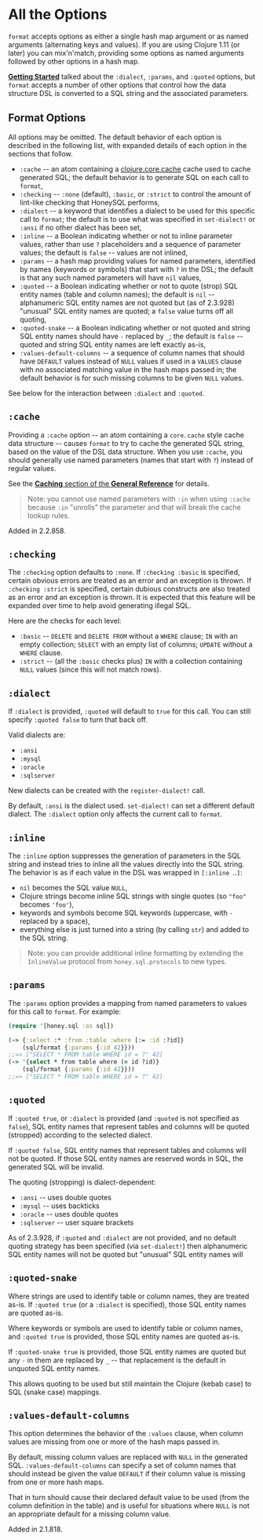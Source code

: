 # All the Options

`format` accepts options as either a single hash map argument or
as named arguments (alternating keys and values). If you are using
Clojure 1.11 (or later) you can mix'n'match, providing some options
as named arguments followed by other options in a hash map.

[**Getting Started**](https://cljdoc.org/d/com.github.seancorfield/honeysql/CURRENT/doc/getting-started)
talked about the `:dialect`, `:params`, and `:quoted` options,
but `format` accepts a number of other options that control
how the data structure DSL is converted to a SQL string
and the associated parameters.

## Format Options

All options may be omitted. The default behavior of each option is described in the following list, with expanded details of each option in the sections that follow.

* `:cache` -- an atom containing a [clojure.core.cache](https://github.com/clojure/core.cache) cache used to cache generated SQL; the default behavior is to generate SQL on each call to `format`,
* `:checking` -- `:none` (default), `:basic`, or `:strict` to control the amount of lint-like checking that HoneySQL performs,
* `:dialect` -- a keyword that identifies a dialect to be used for this specific call to `format`; the default is to use what was specified in `set-dialect!` or `:ansi` if no other dialect has been set,
* `:inline` -- a Boolean indicating whether or not to inline parameter values, rather than use `?` placeholders and a sequence of parameter values; the default is `false` -- values are not inlined,
* `:params` -- a hash map providing values for named parameters, identified by names (keywords or symbols) that start with `?` in the DSL; the default is that any such named parameters will have `nil` values,
* `:quoted` -- a Boolean indicating whether or not to quote (strop) SQL entity names (table and column names); the default is `nil` -- alphanumeric SQL entity names are not quoted but (as of 2.3.928) "unusual" SQL entity names are quoted; a `false` value turns off all quoting,
* `:quoted-snake` -- a Boolean indicating whether or not quoted and string SQL entity names should have `-` replaced by `_`; the default is `false` -- quoted and string SQL entity names are left exactly as-is,
* `:values-default-columns` -- a sequence of column names that should have `DEFAULT` values instead of `NULL` values if used in a `VALUES` clause with no associated matching value in the hash maps passed in; the default behavior is for such missing columns to be given `NULL` values.

See below for the interaction between `:dialect` and `:quoted`.

## `:cache`

Providing a `:cache` option -- an atom containing a `core.cache` style cache data structure -- causes `format` to try to cache the
generated SQL string, based on the value of the DSL data structure.
When you use `:cache`, you should generally use named parameters
(names that start with `?`) instead of regular values.

See the [**Caching** section of the **General Reference**](https://cljdoc.org/d/com.github.seancorfield/honeysql/CURRENT/doc/getting-started/general-reference#caching)
for details.

> Note: you cannot use named parameters with `:in` when using `:cache` because `:in` "unrolls" the parameter and that will break the cache lookup rules.

Added in 2.2.858.

## `:checking`

The `:checking` option defaults to `:none`.
If `:checking :basic` is specified, certain obvious errors
are treated as an error and an exception is thrown.
If `:checking :strict` is specified, certain dubious constructs are also treated as an error and an exception is
thrown.
It is expected that this feature will be expanded over time
to help avoid generating illegal SQL.

Here are the checks for each level:
* `:basic` -- `DELETE` and `DELETE FROM` without a `WHERE` clause; `IN` with an empty collection; `SELECT` with an empty list of columns; `UPDATE` without a `WHERE` clause.
* `:strict` -- (all the `:basic` checks plus) `IN` with a collection containing `NULL` values (since this will not match rows).

## `:dialect`

If `:dialect` is provided, `:quoted` will default to `true` for this call. You can still specify `:quoted false` to turn that back off.

Valid dialects are:

* `:ansi`
* `:mysql`
* `:oracle`
* `:sqlserver`

New dialects can be created with the `register-dialect!` call.

By default, `:ansi` is the dialect used. `set-dialect!` can
set a different default dialect. The `:dialect` option only affects
the current call to `format`.

## `:inline`

The `:inline` option suppresses the generation of parameters in
the SQL string and instead tries to inline all the values directly
into the SQL string. The behavior is as if each value in the DSL
was wrapped in `[:inline `..`]`:

* `nil` becomes the SQL value `NULL`,
* Clojure strings become inline SQL strings with single quotes (so `"foo"` becomes `'foo'`),
* keywords and symbols become SQL keywords (uppercase, with `-` replaced by a space),
* everything else is just turned into a string (by calling `str`) and added to the SQL string.

> Note: you can provide additional inline formatting by extending the `InlineValue` protocol from `honey.sql.protocols` to new types.

## `:params`

The `:params` option provides a mapping from named parameters
to values for this call to `format`. For example:

```clojure
(require '[honey.sql :as sql])

(-> {:select :* :from :table :where [:= :id :?id]}
    (sql/format {:params {:id 42}}))
;;=> ["SELECT * FROM table WHERE id = ?" 42]
(-> '{select * from table where (= id ?id)}
    (sql/format {:params {:id 42}}))
;;=> ["SELECT * FROM table WHERE id = ?" 42]
```

## `:quoted`

If `:quoted true`, or `:dialect` is provided (and `:quoted` is not
specified as `false`), SQL entity names that represent
tables and columns will be quoted (stropped) according to the
selected dialect.

If `:quoted false`, SQL entity names that represent tables and columns
will not be quoted. If those SQL entity names are reserved words in
SQL, the generated SQL will be invalid.

The quoting (stropping) is dialect-dependent:
* `:ansi` -- uses double quotes
* `:mysql` -- uses backticks
* `:oracle` -- uses double quotes
* `:sqlserver` -- user square brackets

As of 2.3.928, if `:quoted` and `:dialect` are not provided, and no
default quoting strategy has been specified (via `set-dialect!`) then
alphanumeric SQL entity names will not be quoted but "unusual" SQL entity names will

## `:quoted-snake`

Where strings are used to identify table or column names, they are
treated as-is. If `:quoted true` (or a `:dialect` is specified),
those SQL entity names are quoted as-is.

Where keywords or symbols are used to identify table or column
names, and `:quoted true` is provided, those SQL entity names are
quoted as-is.

If `:quoted-snake true` is provided, those SQL entity names are quoted
but any `-` in them are replaced by `_` -- that replacement is the
default in unquoted SQL entity names.

This allows quoting to be used but still maintain the Clojure
(kebab case) to SQL (snake case) mappings.

## `:values-default-columns`

This option determines the behavior of the `:values` clause, when
column values are missing from one or more of the hash maps passed
in.

By default, missing column values are replaced with `NULL` in the
generated SQL. `:values-default-columns` can specify a set of
column names that should instead be given the value `DEFAULT` if
their column value is missing from one or more hash maps.

That in turn should cause their declared default value to be used
(from the column definition in the table) and is useful for
situations where `NULL` is not an appropriate default for a missing
column value.

Added in 2.1.818.

